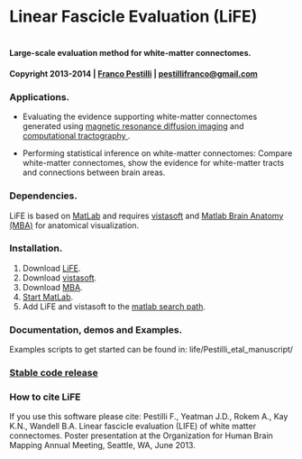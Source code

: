 # Linear Fascicle Evaluation (LiFE)
#

#### Large-scale evaluation method for white-matter connectomes.
####

#### Copyright 2013-2014   |   [Franco Pestilli](francopestilli.com)   |   pestillifranco@gmail.com
####

### Applications.
* Evaluating the evidence supporting white-matter connectomes generated using [magnetic resonance diffusion imaging](http://en.wikipedia.org/wiki/Diffusion_MRI) and [computational tractography ](http://en.wikipedia.org/wiki/Tractography).

* Performing statistical inference on white-matter connectomes: Compare white-matter connectomes, show the evidence for white-matter tracts and connections between brain areas.
###

### Dependencies.
LiFE is based on [MatLab](http://www.mathworks.com/products/matlab/) and requires [vistasoft](https://github.com/vistalab/vistasoft) and [Matlab Brain Anatomy (MBA)](https://github.com/francopestilli/mba) for anatomical visualization. 
###

### Installation.
1. Download [LiFE](https://github.com/vistalab/life).
2. Download [vistasoft](https://github.com/vistalab/vistasoft).
3. Download [MBA](https://github.com/francopestilli/mba).
4. [Start MatLab](http://www.mathworks.com/help/matlab/startup-and-shutdown.html).
5. Add LiFE and vistasoft to the [matlab search path](http://www.mathworks.com/help/matlab/ref/addpath.html).
###

### Documentation, demos and Examples.
Examples scripts to get started can be found in:
  life/Pestilli_etal_manuscript/
###

### [Stable code release](https://github.com/vistalab/life/releases/tag/v0.1.1)
###

### How to cite LiFE
If you use this software please cite: Pestilli F., Yeatman J.D., Rokem A., Kay K.N., Wandell B.A. Linear fascicle evaluation (LIFE) of white matter connectomes. Poster presentation at the Organization for Human Brain Mapping Annual Meeting, Seattle, WA, June 2013.
###
